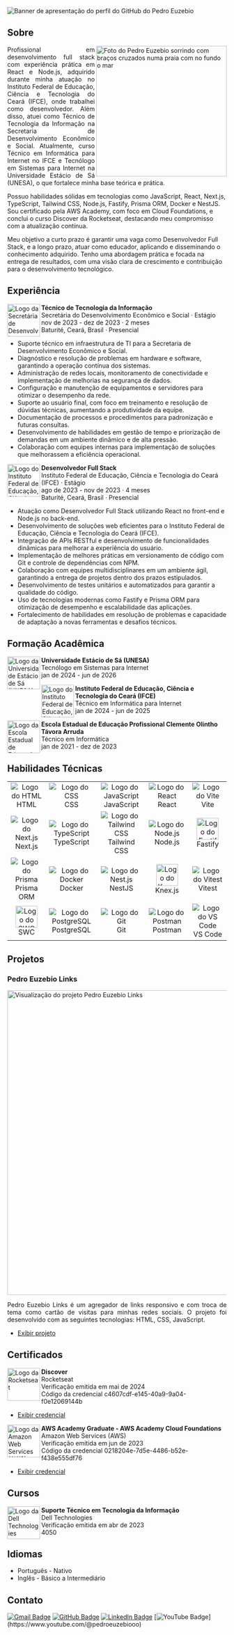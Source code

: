 <img src="https://i.imgur.com/KcwAthU.png" alt="Banner de apresentação do perfil do GitHub do Pedro Euzebio" />

<h2>Sobre</h2>

<img src="https://i.imgur.com/cNMXgOe.png" alt="Foto do Pedro Euzebio sorrindo com braços cruzados numa praia com no fundo o mar" align="right" width="300" />

<p align="justify">
  Profissional em desenvolvimento full stack com experiência prática em React e Node.js, adquirido durante minha atuação no Instituto Federal de Educação, Ciência e Tecnologia do Ceará (IFCE), onde trabalhei como desenvolvedor. Além disso, atuei como Técnico de Tecnologia da Informação na Secretaria de Desenvolvimento Econômico e Social. Atualmente, curso Técnico em Informática para Internet no IFCE e Tecnólogo em Sistemas para Internet na Universidade Estácio de Sá (UNESA), o que fortalece minha base teórica e prática.

Possuo habilidades sólidas em tecnologias como JavaScript, React, Next.js, TypeScript, Tailwind CSS, Node.js, Fastify, Prisma ORM, Docker e NestJS. Sou certificado pela AWS Academy, com foco em Cloud Foundations, e conclui o curso Discover da Rocketseat, destacando meu compromisso com a atualização contínua.

Meu objetivo a curto prazo é garantir uma vaga como Desenvolvedor Full Stack, e a longo prazo, atuar como educador, aplicando e disseminando o conhecimento adquirido. Tenho uma abordagem prática e focada na entrega de resultados, com uma visão clara de crescimento e contribuição para o desenvolvimento tecnológico.
</p>

<h2>Experiência</h2>

<div>
  <div>
    <img src="https://i.imgur.com/Axj39Xo.jpg" alt="Logo da Secretária de Desenvolvimento Econômico e Socioal" width="75" align="left" />
    <p>
      <strong>Técnico de Tecnologia da Informação</strong> <br />
      Secretária do Desenvolvimento Econômico e Social · Estágio <br />
      nov de 2023 - dez de 2023 · 2 meses <br />
      Baturité, Ceará, Brasil · Presencial
    </p>
    <ul>
      <li>
        Suporte técnico em infraestrutura de TI para a Secretaria de Desenvolvimento Econômico e Social.
      </li>
      <li>
        Diagnóstico e resolução de problemas em hardware e software, garantindo a operação contínua dos sistemas.
      </li>
      <li>
        Administração de redes locais, monitoramento de conectividade e implementação de melhorias na segurança de dados.
      </li>
      <li>
        Configuração e manutenção de equipamentos e servidores para otimizar o desempenho da rede.
      </li>
      <li>
        Suporte ao usuário final, com foco em treinamento e resolução de dúvidas técnicas, aumentando a produtividade da equipe.
      </li>
      <li>
        Documentação de processos e procedimentos para padronização e futuras consultas.
      </li>
      <li>
        Desenvolvimento de habilidades em gestão de tempo e priorização de demandas em um ambiente dinâmico e de alta pressão.
      </li>
      <li>
        Colaboração com equipes internas para implementação de soluções que melhorassem a eficiência operacional.
      </li>
    </ul>
  </div>
  <div>
    <img src="https://i.imgur.com/PwRgxqO.jpg" alt="Logo do Instituto Federal de Educação, Ciência e Tecnologia do Ceará (IFCE)" width="75" align="left" />
    <p>
      <strong>Desenvolvedor Full Stack</strong> <br />
      Instituto Federal de Educação, Ciência e Tecnologia do Ceará (IFCE) · Estágio <br />
      ago de 2023 - nov de 2023 · 4 meses <br />
      Baturité, Ceará, Brasil · Presencial
    </p>
    <ul>
      <li>
        Atuação como Desenvolvedor Full Stack utilizando React no front-end e Node.js no back-end.
      </li>
      <li>
        Desenvolvimento de soluções web eficientes para o Instituto Federal de Educação, Ciência e Tecnologia do Ceará (IFCE).
      </li>
      <li>
        Integração de APIs RESTful e desenvolvimento de funcionalidades dinâmicas para melhorar a experiência do usuário.
      </li>
      <li>
        Implementação de melhores práticas em versionamento de código com Git e controle de dependências com NPM.
      </li>
      <li>
        Colaboração com equipes multidisciplinares em um ambiente ágil, garantindo a entrega de projetos dentro dos prazos estipulados.
      </li>
      <li>
        Desenvolvimento de testes unitários e automatizados para garantir a qualidade do código.
      </li>
      <li>
        Uso de tecnologias modernas como Fastify e Prisma ORM para otimização de desempenho e escalabilidade das aplicações.
      </li>
      <li>
        Fortalecimento de habilidades em resolução de problemas e capacidade de adaptação a novas ferramentas e desafios técnicos.
      </li>
    </ul>
  </div>
</div>

<h2>Formação Acadêmica</h2>

<div>
  <div>
    <img src="https://i.imgur.com/uU1OZ5x.jpg" alt="Logo da Universidade Estácio de Sá (UNESA)" width="75" align="left" />
    <p>
      <strong>Universidade Estácio de Sá (UNESA)</strong> <br />
      Tecnólogo em Sistemas para Internet <br />
      jan de 2024 - jun de 2026
    </p>
  </div>
  <div>
    <img src="https://i.imgur.com/PwRgxqO.jpg" alt="Logo do Instituto Federal de Educação, Ciência e Tecnologia do Ceará (IFCE)" width="75" align="left" />
    <p>
      <strong>Instituto Federal de Educação, Ciência e Tecnologia do Ceará (IFCE)</strong> <br />
      Técnico em Informática para Internet <br />
      jan de 2024 - jun de 2025
    </p>
  </div>
  <div>
    <img src="https://i.imgur.com/b5heNhX.jpg" alt="Logo da Escola Estadual de Educação Profissional Clemente Olintho Távora Arruda" width="75" align="left" />
    <p>
      <strong>Escola Estadual de Educação Profissional Clemente Olintho Távora Arruda</strong> <br />
      Técnico em Informática <br />
      jan de 2021 - dez de 2023
    </p>
  </div>
</div>

<h2>Habilidades Técnicas</h2>

<table>
  <tr align="center">
    <td width="150">
      <img src="https://skillicons.dev/icons?i=html" alt="Logo do HTML" />
      <br />
      HTML
    </td>
    <td width="150">
      <img src="https://skillicons.dev/icons?i=css" alt="Logo do CSS" />
      <br />
      CSS
    </td>
    <td width="150">
      <img src="https://skillicons.dev/icons?i=js" alt="Logo do JavaScript" />
      <br />
      JavaScript
    </td>
    <td width="150">
      <img src="https://skillicons.dev/icons?i=react" alt="Logo do React" />
      <br />
      React
    </td>
    <td width="150">
      <img src="https://skillicons.dev/icons?i=vite" alt="Logo do Vite" />
      <br />
      Vite
    </td>
  </tr>
  <tr align="center">
    <td width="150">
      <img src="https://skillicons.dev/icons?i=nextjs" alt="Logo do Next.js" />
      <br />
      Next.js
    </td>
    <td width="150">
      <img src="https://skillicons.dev/icons?i=ts" alt="Logo do TypeScript" />
      <br />
      TypeScript
    </td>
    <td width="150">
      <img src="https://skillicons.dev/icons?i=tailwind" alt="Logo do Tailwind CSS" />
      <br />
      Tailwind CSS
    </td>
    <td width="150">
      <img src="https://skillicons.dev/icons?i=nodejs" alt="Logo do Node.js" />
      <br />
      Node.js
    </td>
    <td width="150">
      <img src="https://i.imgur.com/Pe1c36T.png" alt="Logo do Fastify" width="50" />
      <br />
      Fastify
    </td>
  </tr>
  <tr align="center">
    <td width="150">
      <img src="https://skillicons.dev/icons?i=prisma" alt="Logo do Prisma" />
      <br />
      Prisma ORM
    </td>
    <td width="150">
      <img src="https://skillicons.dev/icons?i=docker" alt="Logo do Docker" />
      <br />
      Docker
    </td>
    <td width="150">
      <img src="https://skillicons.dev/icons?i=nestjs" alt="Logo do Nest.js" />
      <br />
      NestJS
    </td>
    <td width="150">
      <img src="https://i.imgur.com/9dtSRhv.png" alt="Logo do Knex.js" width="50" />
      <br />
      Knex.js
    </td>
    <td width="150">
      <img src="https://skillicons.dev/icons?i=vitest" alt="Logo do Vitest" />
      <br />
      Vitest
    </td>
  </tr>
  <tr align="center">
    <td width="150">
      <a href="https://swc.rs" target="_blank">
        <img src="https://i.imgur.com/mkEMV8O.png" alt="Logo do SWC" width="50" />
      </a>
      <br>
      SWC
    </td>
    <td width="150">
      <img src="https://skillicons.dev/icons?i=postgres" alt="Logo do PostgreSQL" />
      <br />
      PostgreSQL
    </td>
    <td width="150">
      <img src="https://skillicons.dev/icons?i=git" alt="Logo do Git" />
      <br />
      Git
    </td>
    <td width="150">
      <img src="https://skillicons.dev/icons?i=postman" alt="Logo do Postman" />
      <br />
      Postman
    </td>
    <td width="150">
      <img src="https://skillicons.dev/icons?i=vscode" alt="Logo do VS Code" />
      <br />
      VS Code
    </td>
  </tr>
</table>

<h2>Projetos</h2>

<div>
  <div>
    <h3>Pedro Euzebio Links</h3>
    <img src="https://i.imgur.com/omYnkvO.png" alt="Visualização do projeto Pedro Euzebio Links" width="700" />
    <p align="justify">
      Pedro Euzebio Links é um agregador de links responsivo e com troca de tema como cartão de visitas para minhas redes sociais. O projeto foi desenvolvido com as seguintes tecnologias: HTML, CSS, JavaScript.
    </p>
    <ul>
      <li>
        <a href="https://pedroeuzebio-links.vercel.app">Exibir projeto</a>
      </li>
    </ul>
  </div>
</div>



<h2>Certificados</h2>

<div>
  <div>
    <img src="https://i.imgur.com/NdMnKqg.jpg" alt="Logo da Rocketseat" width="75" align="left" />
    <p>
      <strong>Discover</strong> <br />
      Rocketseat <br />
      Verificação emitida em mai de 2024 <br />
      Código da credencial c4607cdf-e145-40a9-9a04-f0e12069144b
    </p>
    <ul>
      <li>
        <a href="https://app.rocketseat.com.br/certificates/c4607cdf-e145-40a9-9a04-f0e12069144b">Exibir credencial</a>
      </li>
    </ul>
  </div>
  <div>
    <img src="https://i.imgur.com/KP3bFsh.jpg" alt="Logo da Amazon Web Services (AWS)" width="75" align="left" />
    <p>
      <strong>AWS Academy Graduate - AWS Academy Cloud Foundations</strong> <br />
      Amazon Web Services (AWS) <br />
      Verificação emitida em jun de 2023 <br />
      Código da credencial 0218204e-7d5e-4486-b52e-f438e555df76
    </p>
    <ul>
      <li>
        <a href="https://www.credly.com/badges/0218204e-7d5e-4486-b52e-f438e555df76/print">Exibir credencial</a>
      </li>
    </ul>
  </div>
</div>

<h2>Cursos</h2>

<div>
  <div>
    <img src="https://i.imgur.com/cgFbOXS.jpg" alt="Logo da Dell Technologies" width="75" align="left" />
    <p>
      <strong>Suporte Técnico em Tecnologia da Informação</strong> <br />
      Dell Technologies <br />
      Verificação emitida em abr de 2023 <br />
      4050
    </p>
  </div>
</div>

<h2>Idiomas</h2>

<ul>
  <li>Português - Nativo</li>
  <li>Inglês - Básico a Intermediário</li>
</ul>

<h2>Contato</h2>

[![Gmail Badge](https://img.shields.io/badge/-pedroeuzebio.contato@gmail.com-020817?style=flat-square&logo=Gmail&logoColor=3b82f6&link=mailto:pedroeuzebio.contato@gmail.com)](mailto:pedroeuzebio.contato@gmail.com)
[![GitHub Badge](https://img.shields.io/badge/-github.com&frasl;pedroeuzebiooo-020817?style=flat-square&logo=Github&logoColor=3b82f6&link=https://github.com/pedroeuzebiooo)](https://github.com/pedroeuzebiooo)
[![LinkedIn Badge](https://img.shields.io/badge/-linkedin.com&frasl;in&frasl;pedroeuzebio-020817?style=flat-square&logo=Linkedin&logoColor=3b82f6&link=https://www.linkedin.com/in/pedroeuzebio)](https://www.linkedin.com/in/pedroeuzebio)
[![YouTube Badge](https://img.shields.io/badge/-youtube.com&frasl;@pedroeuzebiooo-020817?style=flat-square&logo=YouTube&logoColor=3b82f6&link=[https://www.linkedin.com/in/pedroeuzebio](https://www.youtube.com/@pedroeuzebiooo))](https://www.youtube.com/@pedroeuzebiooo)

<!--
**pedroeuzebioo/pedroeuzebioo** is a ✨ _special_ ✨ repository because its `README.md` (this file) appears on your GitHub profile.

Here are some ideas to get you started:

- 🔭 I’m currently working on ...
- 🌱 I’m currently learning ...
- 👯 I’m looking to collaborate on ...
- 🤔 I’m looking for help with ...
- 💬 Ask me about ...
- 📫 How to reach me: ...
- 😄 Pronouns: ...
- ⚡ Fun fact: ...
-->
